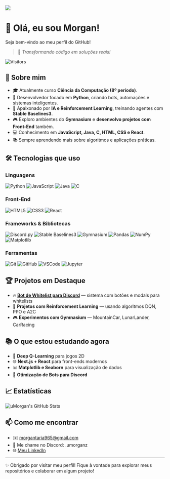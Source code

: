 <!-- Banner -->
<img src="https://capsule-render.vercel.app/api?type=waving&color=0:6a1b9a,100:ff6f00&height=200&section=header&text=Morgan%20👨‍💻&fontSize=40&fontColor=FFFFFF&animation=fadeIn" />

# 👋 Olá, eu sou Morgan!

Seja bem-vindo ao meu perfil do GitHub!

> 🚀 *Transformando código em soluções reais!*

![Visitors](https://komarev.com/ghpvc/?username=uMorgan&color=orange&style=flat-square)

## 🚀 Sobre mim

- 🎓 Atualmente curso **Ciência da Computação (8º período)**.
- 🎯 Desenvolvedor focado em **Python**, criando bots, automações e sistemas inteligentes.
- 🤖 Apaixonado por **IA e Reinforcement Learning**, treinando agentes com **Stable Baselines3**.
- 🎮 Exploro ambientes do **Gymnasium** e **desenvolvo projetos com Front-End** também.
- 💻 Conhecimento em **JavaScript, Java, C, HTML, CSS e React**.
- 📚 Sempre aprendendo mais sobre algoritmos e aplicações práticas.

## 🛠️ Tecnologias que uso

### Linguagens
![Python](https://img.shields.io/badge/Python-3776AB?style=for-the-badge&logo=python&logoColor=white)
![JavaScript](https://img.shields.io/badge/JavaScript-F7DF1E?style=for-the-badge&logo=javascript&logoColor=black)
![Java](https://img.shields.io/badge/Java-ED8B00?style=for-the-badge&logo=java&logoColor=white)
![C](https://img.shields.io/badge/C-00599C?style=for-the-badge&logo=c&logoColor=white)

### Front-End
![HTML5](https://img.shields.io/badge/HTML5-E34F26?style=for-the-badge&logo=html5&logoColor=white)
![CSS3](https://img.shields.io/badge/CSS3-1572B6?style=for-the-badge&logo=css3&logoColor=white)
![React](https://img.shields.io/badge/React-20232A?style=for-the-badge&logo=react&logoColor=61DAFB)

### Frameworks & Bibliotecas
![Discord.py](https://img.shields.io/badge/Discord.py-5865F2?style=for-the-badge&logo=discord&logoColor=white)
![Stable Baselines3](https://img.shields.io/badge/Stable--Baselines3-FF6F00?style=for-the-badge&logo=python&logoColor=white)
![Gymnasium](https://img.shields.io/badge/Gymnasium-6A1B9A?style=for-the-badge&logo=python&logoColor=white)
![Pandas](https://img.shields.io/badge/Pandas-150458?style=for-the-badge&logo=pandas&logoColor=white)
![NumPy](https://img.shields.io/badge/NumPy-013243?style=for-the-badge&logo=numpy&logoColor=white)
![Matplotlib](https://img.shields.io/badge/Matplotlib-11557C?style=for-the-badge&logo=plotly&logoColor=white)

### Ferramentas
![Git](https://img.shields.io/badge/Git-F05032?style=for-the-badge&logo=git&logoColor=white)
![GitHub](https://img.shields.io/badge/GitHub-181717?style=for-the-badge&logo=github&logoColor=white)
![VSCode](https://img.shields.io/badge/VS%20Code-007ACC?style=for-the-badge&logo=visual-studio-code&logoColor=white)
![Jupyter](https://img.shields.io/badge/Jupyter-F37626?style=for-the-badge&logo=jupyter&logoColor=white)

## 🏆 Projetos em Destaque

- 🔥 **[Bot de Whitelist para Discord]([https://github.com/uMorgan](https://github.com/uMorgan/Bot-WL))** — sistema com botões e modals para whitelists
- 🤖 **Projetos com Reinforcement Learning** — usando algoritmos DQN, PPO e A2C
- 🎮 **Experimentos com Gymnasium** — MountainCar, LunarLander, CarRacing

## 📚 O que estou estudando agora

- 🧠 **Deep Q-Learning** para jogos 2D
- 🌐 **Next.js + React** para front-ends modernos
- 📊 **Matplotlib e Seaborn** para visualização de dados
- 🐍 **Otimização de Bots para Discord**

## 📈 Estatísticas

![uMorgan's GitHub Stats](https://github-readme-stats.vercel.app/api?username=uMorgan&show_icons=true&theme=radical)

## 📫 Como me encontrar

- ✉️ morgantaria965@gmail.com
- 💬 Me chame no Discord: .umorganz
- 🌐 [Meu LinkedIn](https://www.linkedin.com/in/jo%C3%A3o-morgan-de-almeida-lins-do-vale-ab0094217/)

---

✨ Obrigado por visitar meu perfil! Fique à vontade para explorar meus repositórios e colaborar em algum projeto!
